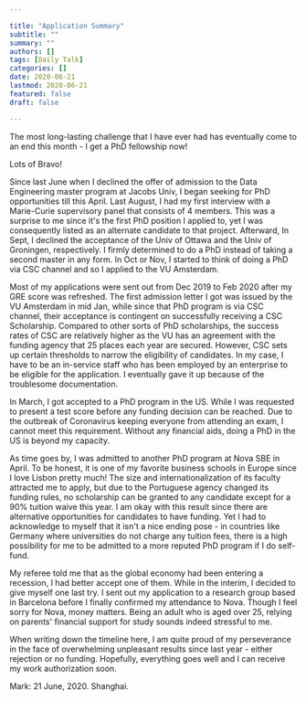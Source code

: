 ```yaml
---

title: "Application Summary"
subtitle: ""
summary: ""
authors: []
tags: [Daily Talk]
categories: []
date: 2020-06-21
lastmod: 2020-06-21
featured: false
draft: false

---
```


The most long-lasting challenge that I have ever had has eventually come to an end this month - I get a PhD fellowship now!

Lots of Bravo!

Since last June when I declined the offer of admission to the Data Engineering master program at Jacobs Univ, I began seeking for PhD opportunities till this April. Last August, I had my first interview with a Marie-Curie supervisory panel that consists of 4 members. This was a surprise to me since it's the first PhD position I applied to, yet I was consequently listed as an alternate candidate to that project. Afterward, In Sept, I declined the acceptance of the Univ of Ottawa and the Univ of Groningen, respectively. I firmly determined to do a PhD instead of taking a second master in any form. In Oct or Nov, I started to think of doing a PhD via CSC channel and so I applied to the VU Amsterdam.

Most of my applications were sent out from Dec 2019 to Feb 2020 after my GRE score was refreshed. The first admission letter I got was issued by the VU Amsterdam in mid Jan, while since that PhD program is via CSC channel, their acceptance is contingent on successfully receiving a CSC Scholarship. Compared to other sorts of PhD scholarships, the success rates of CSC are relatively higher as the VU has an agreement with the funding agency that 25 places each year are secured. However, CSC sets up certain thresholds to narrow the eligibility of candidates. In my case, I have to be an in-service staff who has been employed by an enterprise to be eligible for the application. I eventually gave it up because of the troublesome documentation.

In March, I got accepted to a PhD program in the US. While I was requested to present a test score before any funding decision can be reached. Due to the outbreak of Coronavirus keeping everyone from attending an exam, I cannot meet this requirement. Without any financial aids, doing a PhD in the US is beyond my capacity.

As time goes by, I was admitted to another PhD program at Nova SBE in April. To be honest, it is one of my favorite business schools in Europe since I love Lisbon pretty much! The size and internationalization of its faculty attracted me to apply, but due to the Portuguese agency changed its funding rules, no scholarship can be granted to any candidate except for a 90% tuition waive this year. I am okay with this result since there are alternative opportunities for candidates to have funding. Yet I had to acknowledge to myself that it isn't a nice ending pose - in countries like Germany where universities do not charge any tuition fees, there is a high possibility for me to be admitted to a more reputed PhD program if I do self-fund.

My referee told me that as the global economy had been entering a recession, I had better accept one of them. While in the interim, I decided to give myself one last try. I sent out my application to a research group based in Barcelona before I finally confirmed my attendance to Nova. Though I feel sorry for Nova, money matters. Being an adult who is aged over 25, relying on parents' financial support for study sounds indeed stressful to me.

When writing down the timeline here, I am quite proud of my perseverance in the face of overwhelming unpleasant results since last year - either rejection or no funding. Hopefully, everything goes well and I can receive my work authorization soon.


Mark: 21 June, 2020. Shanghai.




